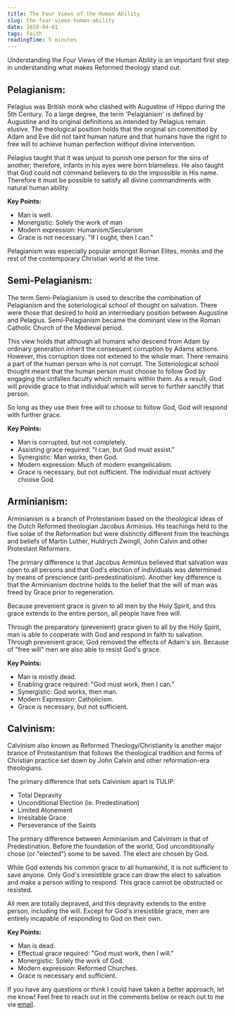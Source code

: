 ```yaml
---
title: The Four Views of the Human Ability
slug: the-four-views-human-ability
date: 2020-04-01
tags: Faith
readingTime: 5 minutes
---
```


Understanding the Four Views of the Human Ability is an important first step in understanding what makes Reformed theology stand out.

## Pelagianism: 

Pelagius was British monk who clashed with Augustine of Hippo during the 5th Century. To a large degree, the term 'Pelagianism' is defined by Augustine and its original definitions as intended by Pelagius remain elusive. The theological position holds that the original sin committed by Adam and Eve did not taint human nature and that humans have the right to free will to achieve human perfection *without* divine intervention.

Pelagius taught that it was unjust to punish one person for the sins of another; therefore, infants in his eyes were born blameless. He also taught that God could not command believers to do the impossible in His name. Therefore it must be possible to satisfy all divine commandments with natural human ability.

**Key Points:**

- Man is well. 
- Monergistic: Solely the work of man
- Modern expression: Humanism/Secularism
- Grace is not necessary. "If I ought, then I can." 

Pelagianism was especially popular amongst Roman Elites, monks and the rest of the contemporary Christian world at the time.

## Semi-Pelagianism:

The term Semi-Pelagianism is used to describe the combination of Pelagianism and the soteriological school of thought on salvation. There were those that desired to hold an intermediary position between Augustine and Pelagius. Semi-Pelagianism became the dominant view in the Roman Catholic Church of the Medieval period. 

This view holds that although all humans who descend from Adam by ordinary generation inherit the consequent corruption by Adams actions. However, this corruption does not extened to the whole man. There remains a part of the human person who is not corrupt. The Soteriological school thought meant that the human person must choose to follow God by engaging the unfallen faculty which remains within them. As a result, God will provide grace to that individual which will serve to further sanctify that person.

So long as they use their free will to choose to follow God, God will respond with further grace.

**Key Points:**

- Man is corrupted, but not completely.
- Assisting grace required: "I can, but God must assist."
- Synergistic: Man works, then God.
- Modern expression: Much of modern evangelicalism.
- Grace is necessary, but not sufficient. The individual must actively choose God.

## Arminianism:

Arminianism is a branch of Protestanism based on the theological ideas of the Dutch Reformed theologian Jacobus Arminius. His teachings held to the five solae of the Reformation but were distinctly different from the teachings and beliefs of Martin Luther, Huldrych Zwingli, John Calvin and other Protestant Reformers.

The primary difference is that Jacobus Arminius believed that salvation was open to all persons and that God's election of individuals was determined by means of prescience (anti-predestinatioism). Another key difference is that the Arminianism doctrine holds to the belief that the will of man was freed by Grace prior to regeneration. 

Because prevenient grace is given to all men by the Holy Spirit, and this grace extends to the entire person, all people have free will.

Through the preparatory (prevenient) grace given to all by the Holy Spirit, man is able to cooperate with God and respond in faith to salvation. Through prevenient grace, God removed the effects of Adam's sin. Because of "free will" men are also able to resist God's grace.

**Key Points:**

- Man is mostly dead.
- Enabling grace required: "God must work, then I can."
- Synergistic: God works, then man.
- Modern Expression: Catholicism.
- Grace is necessary, but not sufficient.

## Calvinism:

Calvinism also known as Reformed Theology/Christianity is another major brance of Protestantism that follows the theological tradition and forms of Christian practice set down by John Calvin and other reformation-era theologians.

The primary difference that sets Calvinism apart is TULIP.
- Total Depravity
- Unconditional Election (ie. Predestination)
- Limited Atonement
- Irresitable Grace
- Perseverance of the Saints

The primary difference between Arminianism and Calvinism is that of Predestination. Before the foundation of the world, God unconditionally chose (or "elected") some to be saved. The elect are chosen by God.

While God extends his common grace to all humankind, it is not sufficient to save anyone. Only God's irresistible grace can draw the elect to salvation and make a person willing to respond. This grace cannot be obstructed or resisted.

All men are totally depraved, and this depravity extends to the entire person, including the will. Except for God's irresistible grace, men are entirely incapable of responding to God on their own.

**Key Points:**

- Man is dead.
- Effectual grace required: "God must work, then I will."
- Monergistic: Solely the work of God.
- Modern expression: Reformed Churches.
- Grace is necessary and sufficient.

If you have any questions or think I could have taken a better approach, let me know! Feel free to reach out in the comments below or reach out to me via [email](mailto:zacchary@puckeridge.me).
